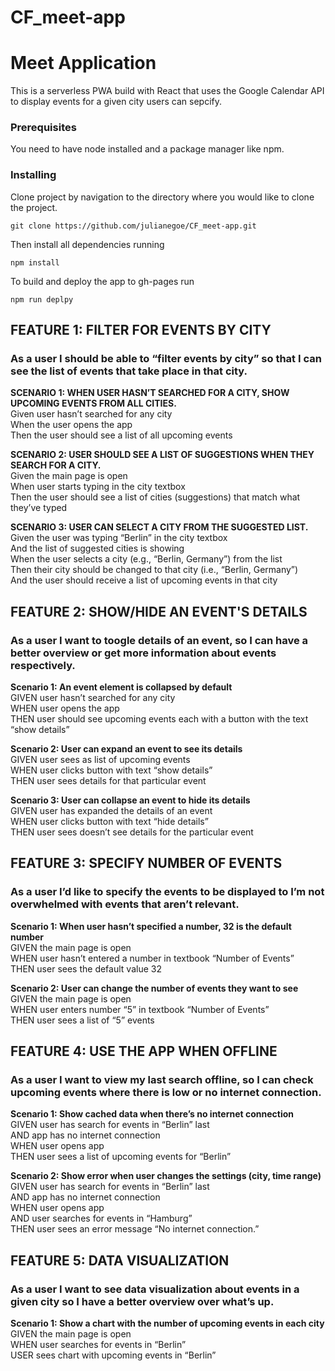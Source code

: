 # CF_meet-app

# Meet Application

This is a serverless PWA build with React that uses the Google Calendar API to display events for a given city users can sepcify.

### Prerequisites

You need to have node installed and a package manager like npm.

### Installing

Clone project by navigation to the directory where you would like to clone the project.

```
git clone https://github.com/julianegoe/CF_meet-app.git
```

Then install all dependencies running

```
npm install
```

To build and deploy the app to gh-pages run

```
npm run deplpy
```

## FEATURE 1: FILTER FOR EVENTS BY CITY 

### As a user I should be able to “filter events by city” so that I can see the list of events that take place in that city.

**SCENARIO 1: WHEN USER HASN’T SEARCHED FOR A CITY, SHOW UPCOMING EVENTS FROM ALL CITIES.**  
Given user hasn’t searched for any city  
When the user opens the app  
Then the user should see a list of all upcoming events  

**SCENARIO 2: USER SHOULD SEE A LIST OF SUGGESTIONS WHEN THEY SEARCH FOR A CITY.**  
Given the main page is open  
When user starts typing in the city textbox  
Then the user should see a list of cities (suggestions) that match what they’ve typed  

**SCENARIO 3: USER CAN SELECT A CITY FROM THE SUGGESTED LIST.**  
Given the user was typing “Berlin” in the city textbox  
And the list of suggested cities is showing  
When the user selects a city (e.g., “Berlin, Germany”) from the list  
Then their city should be changed to that city (i.e., “Berlin, Germany”)  
And the user should receive a list of upcoming events in that city  

## FEATURE 2: SHOW/HIDE AN EVENT'S DETAILS

### As a user I want to toogle details of an event, so I can have a better overview or get more information about events respectively.

**Scenario 1: An event element is collapsed by default**  
GIVEN user hasn’t searched for any city  
WHEN user opens the app  
THEN user should see upcoming events each with a button with the text “show details”  

**Scenario 2: User can expand an event to see its details**  
GIVEN user sees as list of upcoming events  
WHEN user clicks button with text “show details”  
THEN user sees details for that particular event  

**Scenario 3: User can collapse an event to hide its details**  
GIVEN user has expanded the details of an event  
WHEN user clicks button with text “hide details”  
THEN user sees doesn’t see details for the particular event  


## FEATURE 3: SPECIFY NUMBER OF EVENTS

### As a user I’d like to specify the events to be displayed to I’m not overwhelmed with events that aren’t relevant.

**Scenario 1: When user hasn’t specified a number, 32 is the default number**  
GIVEN the main page is open  
WHEN user hasn’t entered a number in textbook “Number of Events”  
THEN user sees the default value 32  


**Scenario 2: User can change the number of events they want to see**  
GIVEN the main page is open  
WHEN user enters number “5” in textbook “Number of Events”  
THEN user sees a list of “5” events  

## FEATURE 4: USE THE APP WHEN OFFLINE

### As a user I want to view my last search offline, so I can check upcoming events where there is low or no internet connection.

**Scenario 1: Show cached data when there’s no internet connection**  
GIVEN user has search for events in “Berlin” last  
AND app has no internet connection  
WHEN user opens app  
THEN user sees a list of upcoming events for “Berlin”  


**Scenario 2: Show error when user changes the settings (city, time range)**  
GIVEN user has search for events in “Berlin” last  
AND app has no internet connection  
WHEN user opens app  
AND user searches for events in “Hamburg”  
THEN user sees an error message “No internet connection.”  

## FEATURE 5: DATA VISUALIZATION

### As a user I want to see data visualization about events in a given city so I have a better overview over what’s up.

**Scenario 1: Show a chart with the number of upcoming events in each city**  
GIVEN the main page is open  
WHEN user searches for events in “Berlin”  
USER sees chart with upcoming events in “Berlin”  



